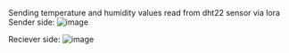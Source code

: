 Sending temperature and humidity values read from dht22 sensor via lora
Sender side:
![image](https://github.com/user-attachments/assets/1f12b916-3df9-403c-98d1-a5ed01af48e9)

Reciever side:
![image](https://github.com/user-attachments/assets/1f7d6a2d-949a-4eb6-8047-acdba9d8fde0)

